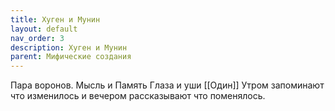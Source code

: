 ```yaml
---
title: Хуген и Мунин
layout: default
nav_order: 3
description: Хуген и Мунин
parent: Мифические создания
---
```


Пара воронов. 
Мысль и Память
Глаза и уши [[Один]]
Утром запоминают что изменилось и вечером рассказывают что поменялось. 

